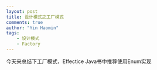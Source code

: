 ```yaml
---
layout: post
title: 设计模式之工厂模式
comments: true
author: "Yin Haomin"
tags:
    - 设计模式
    - Factory
---
```


今天来总结下工厂模式，Effectice Java书中推荐使用Enum实现
